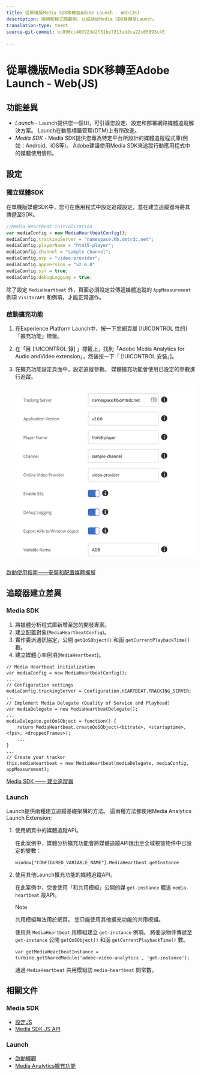```yaml
---
title: 從單機版Media SDK移轉至Adobe Launch - Web(JS)
description: 說明和程式碼範例，以協助從Media SDK移轉至Launch。
translation-type: tm+mt
source-git-commit: bc896cc403923e2f31be7313ab2ca22c05893c45

---
```



# 從單機版Media SDK移轉至Adobe Launch - Web(JS)

## 功能差異

* *Launch* - Launch提供您一個UI，可引導您設定、設定和部署網路媒體追蹤解決方案。 Launch在動態標籤管理(DTM)上有所改進。
* *Media SDK* - Media SDK提供您專為特定平台所設計的媒體追蹤程式庫(例如：Android、iOS等)。 Adobe建議使用Media SDK來追蹤行動應用程式中的媒體使用情形。

## 設定

### 獨立媒體SDK

在單機版媒體SDK中，您可在應用程式中設定追蹤設定，並在建立追蹤器時將其傳遞至SDK。

```javascript
//Media Heartbeat initialization
var mediaConfig = new MediaHeartbeatConfig();
mediaConfig.trackingServer = "namespace.hb.omtrdc.net";
mediaConfig.playerName = "html5-player";
mediaConfig.channel = "sample-channel";
mediaConfig.ovp = "video-provider";
mediaConfig.appVersion = "v2.0.0"
mediaConfig.ssl = true;
mediaConfig.debugLogging = true;
```

除了設定 `MediaHeartbeat` 外，頁面必須設定並傳遞媒體追蹤的 `AppMeasurement` 例項 `VisitorAPI` 和例項，才能正常運作。

### 啟動擴充功能

1. 在Experience Platform Launch中，按一下您網頁屬 [!UICONTROL 性的] 「擴充功能」標籤。
1. 在「目 [!UICONTROL 錄] 」標籤上，找到「Adobe Media Analytics for Audio andVideo extension」，然後按一下「 [!UICONTROL 安裝」]。
1. 在擴充功能設定頁面中，設定追蹤參數。
媒體擴充功能會使用已設定的參數進行追蹤。

   ![](assets/launch_config_js.png)

[啟動使用指南——安裝和配置媒體擴展](https://docs.adobe.com/content/help/en/launch/using/extensions-ref/adobe-extension/media-analytics-extension/overview.html#install-and-configure-the-ma-extension)

## 追蹤器建立差異

### Media SDK

1. 將媒體分析程式庫新增至您的開發專案。
1. 建立配置對象(`MediaHeartbeatConfig`)。
1. 實作委派通訊協定，公開 `getQoSObject()` 和函 `getCurrentPlaybackTime()` 數。
1. 建立媒體心率例項(`MediaHeartbeat`)。

```
// Media Heartbeat initialization
var mediaConfig = new MediaHeartbeatConfig();
...
// Configuration settings
mediaConfig.trackingServer = Configuration.HEARTBEAT.TRACKING_SERVER;
...
// Implement Media Delegate (Quality of Service and Playhead)
var mediaDelegate = new MediaHeartbeatDelegate();
...
mediaDelegate.getQoSObject = function() {
    return MediaHeartbeat.createQoSObject(<bitrate>, <startuptime>, <fps>, <droppedFrames>);
    ...
}
...
// Create your tracker
this.mediaHeartbeat = new MediaHeartbeat(mediaDelegate, mediaConfig, appMeasurement);
```

[Media SDK —— 建立追蹤器](https://docs.adobe.com/content/help/en/media-analytics/using/sdk-implement/cookbook/sdk-vs-launch-qoe.html)

### Launch

Launch提供兩種建立追蹤基礎架構的方法。 這兩種方法都使用Media Analytics Launch Extension:

1. 使用網頁中的媒體追蹤API。

   在此案例中，媒體分析擴充功能會將媒體追蹤API匯出至全域視窗物件中已設定的變數：

   ```
   window["CONFIGURED_VARIABLE_NAME"].MediaHeartbeat.getInstance
   ```

1. 使用其他Launch擴充功能的媒體追蹤API。

   在此案例中，您會使用「和共用模組」公開的媒 `get-instance` 體追 `media-heartbeat` 蹤API。

   >[!NOTE]
   >
   >共用模組無法用於網頁。 您只能使用其他擴充功能的共用模組。

   使用共 `MediaHeartbeat` 用模組建立 `get-instance` 例項。
將委派物件傳遞至 `get-instance` 公開 `getQoSObject()` 和函 `getCurrentPlaybackTime()` 數。

   ```
   var getMediaHeartbeatInstance =
   turbine.getSharedModule('adobe-video-analytics', 'get-instance');
   ```

   通過 `MediaHeartbeat` 共用模組訪 `media-heartbeat` 問常數。

## 相關文件

### Media SDK

* [設定JS](/help/sdk-implement/setup/set-up-js.md)
* [Media SDK JS API](https://adobe-marketing-cloud.github.io/media-sdks/reference/javascript/MediaHeartbeat.html)

### Launch

* [啟動概觀](https://docs.adobe.com/content/help/en/launch/using/overview.html)
* [Media Analytics擴充功能](https://docs.adobe.com/content/help/en/launch/using/extensions-ref/adobe-extension/media-analytics-extension/overview.html)
